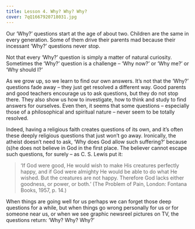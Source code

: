 ```yaml
---
title: Lesson 4. Why? Why? Why?
cover: 7qQ1667920718031.jpg
---
```


Our ‘Why?’ questions start at the age of about two. Children are the same in every generation. Some of them drive their parents mad because their incessant ‘Why?’ questions never stop.

Not that every ‘Why?’ question is simply a matter of natural curiosity. Sometimes the ‘Why?’ question is a challenge – ‘Why now?’ or ‘Why me?’ or ‘Why should I?’

As we grow up, so we learn to find our own answers. It’s not that the ‘Why?’ questions fade away – they just get resolved a different way. Good parents and good teachers encourage us to ask questions, but they do not stop there. They also show us how to investigate, how to think and study to find answers for ourselves. Even then, it seems that some questions – especially those of a philosophical and spiritual nature – never seem to be totally resolved.

Indeed, having a religious faith creates questions of its own, and it’s often these deeply religious questions that just won’t go away. Ironically, the atheist doesn’t need to ask, ‘Why does God allow such suffering?’ because (s)he does not believe in God in the first place. The believer cannot escape such questions, for surely – as C. S. Lewis put it: 

> ‘If God were good, He would wish to make His creatures perfectly happy, and if God were almighty He would be able to do what He wished. But the creatures are not happy. Therefore God lacks either goodness, or power, or both.’ (The Problem of Pain, London: Fontana Books, 1957, p. 14.)

When things are going well for us perhaps we can forget those deep questions for a while, but when things go wrong personally for us or for someone near us, or when we see graphic newsreel pictures on TV, the questions return: ‘Why? Why? Why?’